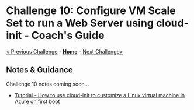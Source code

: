 # Challenge 10: Configure VM Scale Set to run a Web Server using cloud-init - Coach's Guide

[< Previous Challenge](./Solution-09.md) - **[Home](./README.md)** - [Next Challenge>](./Solution-11.md)

## Notes & Guidance

Challenge 10 notes coming soon...

- [Tutorial - How to use cloud-init to customize a Linux virtual machine in Azure on first boot](https://docs.microsoft.com/en-us/azure/virtual-machines/linux/tutorial-automate-vm-deployment)